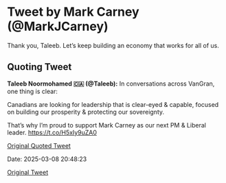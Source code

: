 # Tweet by Mark Carney (@MarkJCarney)

Thank you, Taleeb. Let’s keep building an economy that works for all of us.

## Quoting Tweet

**Taleeb Noormohamed 🇨🇦 (@Taleeb):** In conversations across VanGran, one thing is clear:

Canadians are looking for leadership that is clear-eyed &amp; capable, focused on building our prosperity &amp; protecting our sovereignty.  

That’s why I’m proud to support Mark Carney as our next PM &amp; Liberal leader. https://t.co/H5xIy9uZA0

[Original Quoted Tweet](https://x.com/Taleeb/status/1896289249902915991)

Date: 2025-03-08 20:48:23

[Original Tweet](https://x.com/MarkJCarney/status/1898475909818007803)
